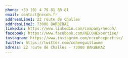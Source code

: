 ```yaml
---
phone: +33 (0) 4 79 81 88 81
email: contact@necoh.fr
addressLine1: 22 route de Challes
addressLine2: 73000 BARBERAZ
linkedin: https://www.linkedin.com/company/necoh/
facebook: https://www.facebook.com/NECOHExpertise/
instagram: https://www.instagram.com/necohexpertise/
twitter: https://twitter.com/cohenguillaume
adress: 22 route de Challes - 73000 BARBERAZ
---
```

